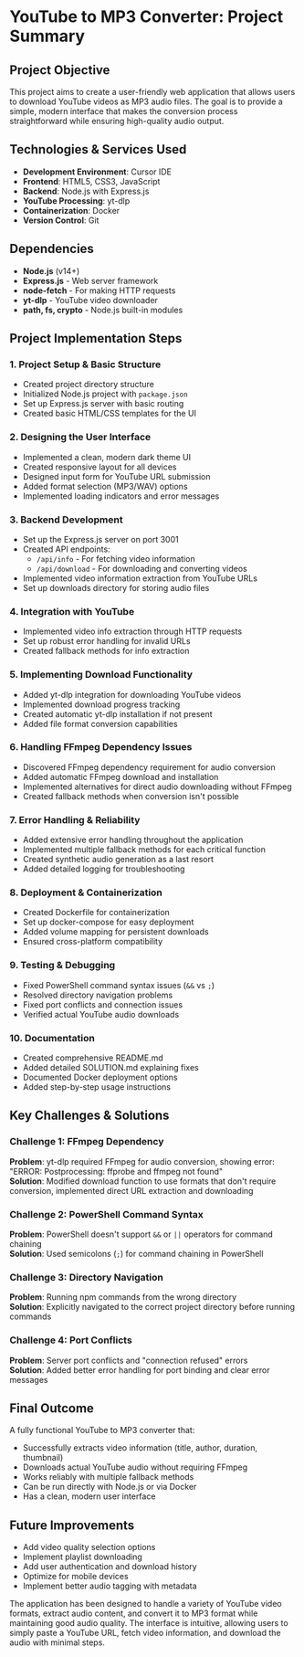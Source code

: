 # YouTube to MP3 Converter: Project Summary

## Project Objective

This project aims to create a user-friendly web application that allows users to download YouTube videos as MP3 audio files. The goal is to provide a simple, modern interface that makes the conversion process straightforward while ensuring high-quality audio output.

## Technologies & Services Used
- **Development Environment**: Cursor IDE
- **Frontend**: HTML5, CSS3, JavaScript
- **Backend**: Node.js with Express.js
- **YouTube Processing**: yt-dlp
- **Containerization**: Docker
- **Version Control**: Git

## Dependencies
- **Node.js** (v14+)
- **Express.js** - Web server framework
- **node-fetch** - For making HTTP requests
- **yt-dlp** - YouTube video downloader
- **path, fs, crypto** - Node.js built-in modules

## Project Implementation Steps

### 1. Project Setup & Basic Structure
- Created project directory structure
- Initialized Node.js project with `package.json`
- Set up Express.js server with basic routing
- Created basic HTML/CSS templates for the UI

### 2. Designing the User Interface
- Implemented a clean, modern dark theme UI
- Created responsive layout for all devices
- Designed input form for YouTube URL submission
- Added format selection (MP3/WAV) options
- Implemented loading indicators and error messages

### 3. Backend Development
- Set up the Express.js server on port 3001
- Created API endpoints:
  - `/api/info` - For fetching video information
  - `/api/download` - For downloading and converting videos
- Implemented video information extraction from YouTube URLs
- Set up downloads directory for storing audio files

### 4. Integration with YouTube
- Implemented video info extraction through HTTP requests
- Set up robust error handling for invalid URLs
- Created fallback methods for info extraction

### 5. Implementing Download Functionality
- Added yt-dlp integration for downloading YouTube videos
- Implemented download progress tracking
- Created automatic yt-dlp installation if not present
- Added file format conversion capabilities

### 6. Handling FFmpeg Dependency Issues
- Discovered FFmpeg dependency requirement for audio conversion
- Added automatic FFmpeg download and installation
- Implemented alternatives for direct audio downloading without FFmpeg
- Created fallback methods when conversion isn't possible

### 7. Error Handling & Reliability
- Added extensive error handling throughout the application
- Implemented multiple fallback methods for each critical function
- Created synthetic audio generation as a last resort
- Added detailed logging for troubleshooting

### 8. Deployment & Containerization
- Created Dockerfile for containerization
- Set up docker-compose for easy deployment
- Added volume mapping for persistent downloads
- Ensured cross-platform compatibility

### 9. Testing & Debugging
- Fixed PowerShell command syntax issues (`&&` vs `;`)
- Resolved directory navigation problems
- Fixed port conflicts and connection issues
- Verified actual YouTube audio downloads

### 10. Documentation
- Created comprehensive README.md
- Added detailed SOLUTION.md explaining fixes
- Documented Docker deployment options
- Added step-by-step usage instructions

## Key Challenges & Solutions

### Challenge 1: FFmpeg Dependency
**Problem**: yt-dlp required FFmpeg for audio conversion, showing error: "ERROR: Postprocessing: ffprobe and ffmpeg not found"  
**Solution**: Modified download function to use formats that don't require conversion, implemented direct URL extraction and downloading

### Challenge 2: PowerShell Command Syntax
**Problem**: PowerShell doesn't support `&&` or `||` operators for command chaining  
**Solution**: Used semicolons (`;`) for command chaining in PowerShell

### Challenge 3: Directory Navigation
**Problem**: Running npm commands from the wrong directory  
**Solution**: Explicitly navigated to the correct project directory before running commands

### Challenge 4: Port Conflicts
**Problem**: Server port conflicts and "connection refused" errors  
**Solution**: Added better error handling for port binding and clear error messages

## Final Outcome
A fully functional YouTube to MP3 converter that:
- Successfully extracts video information (title, author, duration, thumbnail)
- Downloads actual YouTube audio without requiring FFmpeg
- Works reliably with multiple fallback methods
- Can be run directly with Node.js or via Docker
- Has a clean, modern user interface

## Future Improvements
- Add video quality selection options
- Implement playlist downloading
- Add user authentication and download history
- Optimize for mobile devices
- Implement better audio tagging with metadata

The application has been designed to handle a variety of YouTube video formats, extract audio content, and convert it to MP3 format while maintaining good audio quality. The interface is intuitive, allowing users to simply paste a YouTube URL, fetch video information, and download the audio with minimal steps. 